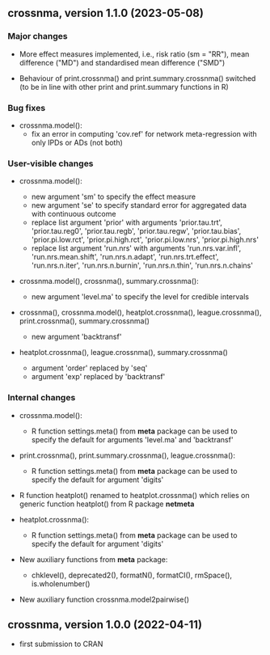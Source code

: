 ## crossnma, version 1.1.0 (2023-05-08)

### Major changes

* More effect measures implemented, i.e., risk ratio (sm = "RR"), mean
  difference ("MD") and standardised mean difference ("SMD")

* Behaviour of print.crossnma() and print.summary.crossnma() switched
  (to be in line with other print and print.summary functions in R)

### Bug fixes

* crossnma.model():
  - fix an error in computing 'cov.ref' for network meta-regression
    with only IPDs or ADs (not both)

### User-visible changes

* crossnma.model():
  - new argument 'sm' to specify the effect measure
  - new argument 'se' to specify standard error for aggregated data
    with continuous outcome
  - replace list argument 'prior' with arguments 'prior.tau.trt',
    'prior.tau.reg0', 'prior.tau.regb', 'prior.tau.regw',
    'prior.tau.bias', 'prior.pi.low.rct', 'prior.pi.high.rct',
    'prior.pi.low.nrs', 'prior.pi.high.nrs'
  - replace list argument 'run.nrs' with arguments 'run.nrs.var.infl',
    'run.nrs.mean.shift', 'run.nrs.n.adapt', 'run.nrs.trt.effect',
    'run.nrs.n.iter', 'run.nrs.n.burnin', 'run.nrs.n.thin',
    'run.nrs.n.chains'

* crossnma.model(), crossnma(), summary.crossnma():
  - new argument 'level.ma' to specify the level for credible
    intervals

* crossnma(), crossnma.model(), heatplot.crossnma(),
  league.crossnma(), print.crossnma(), summary.crossnma()
  - new argument 'backtransf'

* heatplot.crossnma(), league.crossnma(), summary.crossnma()
  - argument 'order' replaced by 'seq'
  - argument 'exp' replaced by 'backtransf'

### Internal changes

* crossnma.model():
  - R function settings.meta() from **meta** package can be used to
    specify the default for arguments 'level.ma' and 'backtransf'

* print.crossnma(), print.summary.crossnma(), league.crossnma():
  - R function settings.meta() from **meta** package can be used to
    specify the default for argument 'digits'

* R function heatplot() renamed to heatplot.crossnma() which relies on
  generic function heatplot() from R package **netmeta**

* heatplot.crossnma():
  - R function settings.meta() from **meta** package can be used to
    specify the default for argument 'digits'

* New auxiliary functions from **meta** package:
  - chklevel(), deprecated2(), formatN(), formatCI(), rmSpace(),
    is.wholenumber()

* New auxiliary function crossnma.model2pairwise()


## crossnma, version 1.0.0 (2022-04-11)

* first submission to CRAN
